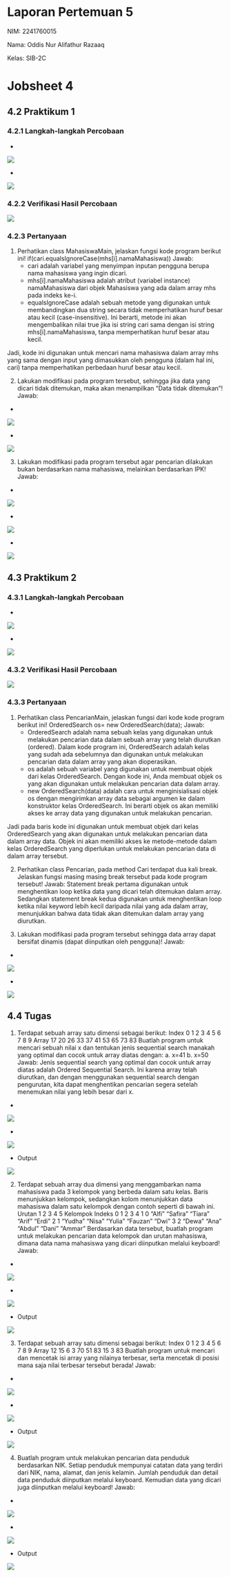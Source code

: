 # Laporan Pertemuan 5
NIM: 2241760015

Nama: Oddis Nur Alifathur Razaaq

Kelas: SIB-2C

# Jobsheet 4
## 4.2 Praktikum 1
### 4.2.1 Langkah-langkah Percobaan
- 
<img src="Gambar/Mahasiswa.png">

- 
<img src="Gambar/MahasiswaMain.png">

### 4.2.2 Verifikasi Hasil Percobaan
<img src="Gambar/Output Mahasiswa.png">

### 4.2.3 Pertanyaan
1. Perhatikan class MahasiswaMain, jelaskan fungsi kode program berikut ini!
if(cari.equalsIgnoreCase(mhs[i].namaMahasiswa))
Jawab: 
    - cari adalah variabel yang menyimpan inputan pengguna berupa nama mahasiswa yang ingin dicari.
    - mhs[i].namaMahasiswa adalah atribut (variabel instance) namaMahasiswa dari objek Mahasiswa yang ada dalam array mhs pada indeks ke-i.
    - equalsIgnoreCase adalah sebuah metode yang digunakan untuk membandingkan dua string secara tidak memperhatikan huruf besar atau kecil (case-insensitive). Ini berarti, metode ini akan mengembalikan nilai true jika isi string cari sama dengan isi string mhs[i].namaMahasiswa, tanpa memperhatikan huruf besar atau kecil.

Jadi, kode ini digunakan untuk mencari nama mahasiswa dalam array mhs yang sama dengan input yang dimasukkan oleh pengguna (dalam hal ini, cari) tanpa memperhatikan perbedaan huruf besar atau kecil.

2. Lakukan modifikasi pada program tersebut, sehingga jika data yang dicari tidak ditemukan, maka
akan menampilkan “Data tidak ditemukan”!
Jawab:
- 
<img src="Gambar/Modifikasi MahasiswaMain(2).png">

- 
<img src="Gambar/Output Modifikasi MahasiswaMain(2).png">

3. Lakukan modifikasi pada program tersebut agar pencarian dilakukan bukan berdasarkan nama
mahasiswa, melainkan berdasarkan IPK!
Jawab:
- 
<img src="Gambar/Modifikasi MahasiswaMain(3).png">

- 
<img src="Gambar/Output Modifikasi MahasiswaMain(3) yang ditemukan.png">

- 
<img src="Gambar/Output Modifikasi MahasiswaMain(3) yang tidak ditemukan.png">

## 4.3 Praktikum 2
### 4.3.1 Langkah-langkah Percobaan
- 
<img src="Gambar/OrderedSearch.png">

- 
<img src="Gambar/PencarianMain.png">

### 4.3.2 Verifikasi Hasil Percobaan
<img src="Gambar/Output OrderedSearch.png">

### 4.3.3 Pertanyaan
1. Perhatikan class PencarianMain, jelaskan fungsi dari kode kode program berikut ini!
OrderedSearch os= new OrderedSearch(data);
Jawab:
    - OrderedSearch adalah nama sebuah kelas yang digunakan untuk melakukan pencarian data dalam sebuah array yang telah diurutkan (ordered). Dalam kode program ini, OrderedSearch adalah kelas yang sudah ada sebelumnya dan digunakan untuk melakukan pencarian data dalam array yang akan dioperasikan.
    - os adalah sebuah variabel yang digunakan untuk membuat objek dari kelas OrderedSearch. Dengan kode ini, Anda membuat objek os yang akan digunakan untuk melakukan pencarian data dalam array.
    - new OrderedSearch(data) adalah cara untuk menginisialisasi objek os dengan mengirimkan array data sebagai argumen ke dalam konstruktor kelas OrderedSearch. Ini berarti objek os akan memiliki akses ke array data yang digunakan untuk melakukan pencarian.

Jadi pada baris kode ini digunakan untuk membuat objek dari kelas OrderedSearch yang akan digunakan untuk melakukan pencarian data dalam array data. Objek ini akan memiliki akses ke metode-metode dalam kelas OrderedSearch yang diperlukan untuk melakukan pencarian data di dalam array tersebut.

2. Perhatikan class Pencarian, pada method Cari terdapat dua kali break. Jelaskan fungsi masing masing break tersebut pada kode program tersebut!
Jawab: Statement break pertama digunakan untuk menghentikan loop ketika data yang dicari telah ditemukan dalam array. Sedangkan statement break kedua digunakan untuk menghentikan loop ketika nilai keyword lebih kecil daripada nilai yang ada dalam array, menunjukkan bahwa data tidak akan ditemukan dalam array yang diurutkan. 

3. Lakukan modifikasi pada program tersebut sehingga data array dapat bersifat dinamis (dapat
diinputkan oleh pengguna)!
Jawab:
- 
<img src="Gambar/Modifikasi PencarianMain(3).png">

- 
<img src="Gambar/Output Modifikasi PencarianMain(3).png">


## 4.4 Tugas
1. Terdapat sebuah array satu dimensi sebagai berikut:
Index 0 1 2 3 4 5 6 7 8 9
Array 17 20 26 33 37 41 53 65 73 83
Buatlah program untuk mencari sebuah nilai x dan tentukan jenis sequential search manakah yang optimal dan cocok untuk array diatas dengan:
a. x=41
b. x=50
Jawab: Jenis sequential search yang optimal dan cocok untuk array diatas adalah Ordered Sequential Search. Ini karena array telah diurutkan, dan dengan menggunakan sequential search dengan pengurutan, kita dapat menghentikan pencarian segera setelah menemukan nilai yang lebih besar dari x.

- 
<img src="Gambar/Tugas1.png">

- 
<img src="Gambar/MainTugas1.png">

- Output
<img src="Gambar/Output Tugas1.png">


2. Terdapat sebuah array dua dimensi yang menggambarkan nama mahasiswa pada 3 kelompok yang berbeda dalam satu kelas. Baris menunjukkan kelompok, sedangkan kolom menunjukkan data mahasiswa dalam satu kelompok dengan contoh seperti di bawah ini.
Urutan 1 2 3 4 5
Kelompok Indeks 0 1 2 3 4
1 0 “Alfi” “Safira” “Tiara” “Arif” “Erdi”
2 1 “Yudha” “Nisa” “Yulia” “Fauzan” “Dwi”
3 2 “Dewa” “Ana” “Abdul” “Dani” “Ammar”
Berdasarkan data tersebut, buatlah program untuk melakukan pencarian data kelompok dan urutan mahasiswa, dimana data nama mahasiswa yang dicari diinputkan melalui keyboard!
Jawab:
- 
<img src="Gambar/Tugas2.png">

- 
<img src="Gambar/MainTugas2.png">

- Output
<img src="Gambar/Output Tugas2.png">

3. Terdapat sebuah array satu dimensi sebagai berikut:
Index 0 1 2 3 4 5 6 7 8 9
Array 12 15 6 3 70 51 83 15 3 83
Buatlah program untuk mencari dan mencetak isi array yang nilainya terbesar, serta mencetak di posisi mana saja nilai terbesar tersebut berada!
Jawab:
- 
<img src="Gambar/Tugas3.png">

- 
<img src="Gambar/MainTugas3.png">

- Output 
<img src="Gambar/Output Tugas3.png">

4. Buatlah program untuk melakukan pencarian data penduduk berdasarkan NIK. Setiap penduduk mempunyai catatan data yang terdiri dari NIK, nama, alamat, dan jenis kelamin. Jumlah penduduk dan detail data penduduk diinputkan melalui keyboard. Kemudian data yang dicari juga diinputkan melalui keyboard!
Jawab:
- 
<img src="Gambar/Tugas4.png">

- 
<img src="Gambar/MainTugas4.png">

- Output
<img src="Gambar/Output Tugas4.png">